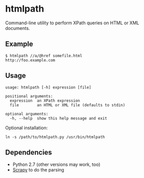 htmlpath
========

Command-line utility to perform XPath queries on HTML or XML documents.

Example
-------

    $ htmlpath //a/@href somefile.html
    http://foo.example.com

Usage
-----

    usage: htmlpath [-h] expression [file]

    positional arguments:
      expression  an XPath expression
      file        an HTML or XML file (defaults to stdin)
    
    optional arguments:
      -h, --help  show this help message and exit

Optional installation:

    ln -s /path/to/htmlpath.py /usr/bin/htmlpath 

Dependencies
------------

 * Python 2.7 (other versions may work, too)
 * [Scrapy](http://scrapy.org/) to do the parsing

